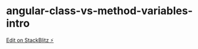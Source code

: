 # angular-class-vs-method-variables-intro

[Edit on StackBlitz ⚡️](https://stackblitz.com/edit/angular-class-vs-method-variables-intro)